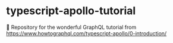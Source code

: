 # typescript-apollo-tutorial
🚀 Repository for the wonderful GraphQL tutorial from https://www.howtographql.com/typescript-apollo/0-introduction/
